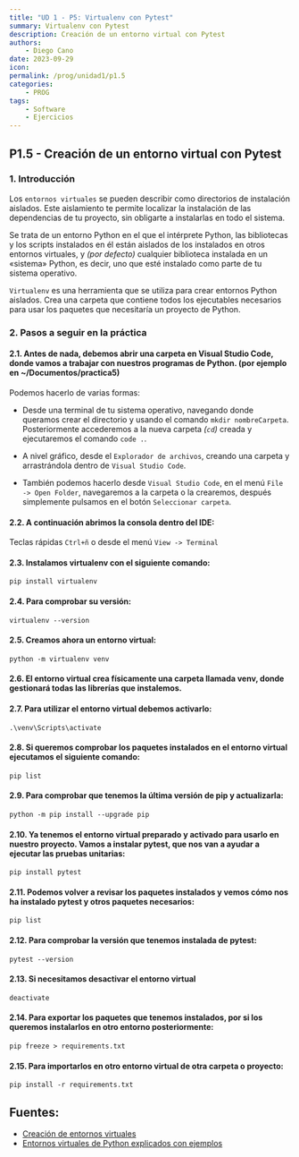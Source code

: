 ```yaml
---
title: "UD 1 - P5: Virtualenv con Pytest"
summary: Virtualenv con Pytest
description: Creación de un entorno virtual con Pytest
authors:
    - Diego Cano
date: 2023-09-29
icon: 
permalink: /prog/unidad1/p1.5
categories:
    - PROG
tags:
    - Software
    - Ejercicios
---
```


## P1.5 - Creación de un entorno virtual con Pytest

### 1. Introducción

Los `entornos virtuales` se pueden describir como directorios de instalación aislados. Este aislamiento te permite localizar la instalación de las dependencias de tu proyecto, sin obligarte a instalarlas en todo el sistema.

Se trata de un entorno Python en el que el intérprete Python, las bibliotecas y los scripts instalados en él están aislados de los instalados en otros entornos virtuales, y *(por defecto)* cualquier biblioteca instalada en un «sistema» Python, es decir, uno que esté instalado como parte de tu sistema operativo.

`Virtualenv` es una herramienta que se utiliza para crear entornos Python aislados. Crea una carpeta que contiene todos los ejecutables necesarios para usar los paquetes que necesitaría un proyecto de Python.

### 2. Pasos a seguir en la práctica

#### 2.1. Antes de nada, debemos abrir una carpeta en Visual Studio Code, donde vamos a trabajar con nuestros programas de Python. (por ejemplo en **~/Documentos/practica5**)

   Podemos hacerlo de varias formas:
  
   * Desde una terminal de tu sistema operativo, navegando donde queramos crear el directorio y usando el comando `mkdir nombreCarpeta`. Posteriormente accederemos a la nueva carpeta *(`cd`)* creada y ejecutaremos el comando `code .`.

   * A nivel gráfico, desde el `Explorador de archivos`, creando una carpeta y arrastrándola dentro de `Visual Studio Code`.

   * También podemos hacerlo desde `Visual Studio Code`, en el menú `File -> Open Folder`, navegaremos a la carpeta o la crearemos, después simplemente pulsamos en el botón `Seleccionar carpeta`.

#### 2.2. A continuación abrimos la consola dentro del IDE:

   Teclas rápidas `Ctrl+ñ` o desde el menú `View -> Terminal`

#### 2.3. Instalamos virtualenv con el siguiente comando:

   ```
   pip install virtualenv
   ```

#### 2.4. Para comprobar su versión:

   ```
   virtualenv --version
   ```
	
#### 2.5. Creamos ahora un entorno virtual:

   ```
   python -m virtualenv venv
   ```

#### 2.6. El entorno virtual crea físicamente una carpeta llamada venv, donde gestionará todas las librerías que instalemos.

#### 2.7. Para utilizar el entorno virtual debemos activarlo:

   ```
   .\venv\Scripts\activate
   ```

#### 2.8. Si queremos comprobar los paquetes instalados en el entorno virtual ejecutamos el siguiente comando:

   ```
   pip list
   ```
 
#### 2.9. Para comprobar que tenemos la última versión de pip y actualizarla:

   ```
   python -m pip install --upgrade pip
   ```

#### 2.10. Ya tenemos el entorno virtual preparado y activado para usarlo en nuestro proyecto. Vamos a instalar pytest, que nos van a ayudar a ejecutar las pruebas unitarias:

   ```
   pip install pytest
   ```
 
#### 2.11. Podemos volver a revisar los paquetes instalados y vemos cómo nos ha instalado pytest y otros paquetes necesarios:

   ```
   pip list
   ```
 	
#### 2.12. Para comprobar la versión que tenemos instalada de pytest:

   ```
   pytest --version
   ```
 
#### 2.13. Si necesitamos desactivar el entorno virtual

   ```
   deactivate
   ```
 
#### 2.14. Para exportar los paquetes que tenemos instalados, por si los queremos instalarlos en otro entorno posteriormente:

   ```
   pip freeze > requirements.txt
   ```

#### 2.15. Para importarlos en otro entorno virtual de otra carpeta o proyecto:

   ```
   pip install -r requirements.txt
   ```
 

## Fuentes:

*	[Creación de entornos virtuales](https://docs.python.org/es/3.8/library/venv.html)
* [Entornos virtuales de Python explicados con ejemplos](https://www.freecodecamp.org/espanol/news/entornos-virtuales-de-python-explicados-con-ejemplos/)
